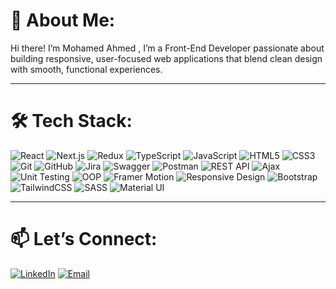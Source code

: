 # 💫 About Me:

 Hi there! I’m Mohamed Ahmed , I’m a Front-End Developer passionate about building responsive, user-focused web applications that blend clean design with smooth, functional experiences.

---

# 🛠️ Tech Stack:
![React](https://img.shields.io/badge/react-%2320232a.svg?style=for-the-badge&logo=react&logoColor=%2361DAFB) 
![Next.js](https://img.shields.io/badge/next.js-%23000000.svg?style=for-the-badge&logo=nextdotjs&logoColor=white) 
![Redux](https://img.shields.io/badge/redux-%23593d88.svg?style=for-the-badge&logo=redux&logoColor=white) 
![TypeScript](https://img.shields.io/badge/typescript-%23007ACC.svg?style=for-the-badge&logo=typescript&logoColor=white) 
![JavaScript](https://img.shields.io/badge/javascript-%23323330.svg?style=for-the-badge&logo=javascript&logoColor=%23F7DF1E) 
![HTML5](https://img.shields.io/badge/html5-%23E34F26.svg?style=for-the-badge&logo=html5&logoColor=white) 
![CSS3](https://img.shields.io/badge/css3-%231572B6.svg?style=for-the-badge&logo=css3&logoColor=white) 
![Git](https://img.shields.io/badge/git-%23F05033.svg?style=for-the-badge&logo=git&logoColor=white) 
![GitHub](https://img.shields.io/badge/github-%23121011.svg?style=for-the-badge&logo=github&logoColor=white) 
![Jira](https://img.shields.io/badge/jira-%230052CC.svg?style=for-the-badge&logo=jira&logoColor=white) 
![Swagger](https://img.shields.io/badge/swagger-%2385EA2D.svg?style=for-the-badge&logo=swagger&logoColor=black) 
![Postman](https://img.shields.io/badge/postman-%23FF6C37.svg?style=for-the-badge&logo=postman&logoColor=white) 
![REST API](https://img.shields.io/badge/REST-02569B?style=for-the-badge&logo=rest&logoColor=white) 
![Ajax](https://img.shields.io/badge/ajax-%230072C6.svg?style=for-the-badge&logo=azure-functions&logoColor=white) 
![Unit Testing](https://img.shields.io/badge/unit%20testing-%23FFCA28.svg?style=for-the-badge&logo=testinglibrary&logoColor=black) 
![OOP](https://img.shields.io/badge/oop-%23323330.svg?style=for-the-badge&logo=java&logoColor=white) 
![Framer Motion](https://img.shields.io/badge/Framer%20Motion-%23005EFF.svg?style=for-the-badge&logo=framer&logoColor=white) 
![Responsive Design](https://img.shields.io/badge/responsive%20design-%2300C7B7.svg?style=for-the-badge&logo=responsive&logoColor=white) 
![Bootstrap](https://img.shields.io/badge/bootstrap-%237952B3.svg?style=for-the-badge&logo=bootstrap&logoColor=white) 
![TailwindCSS](https://img.shields.io/badge/tailwindcss-%2338B2AC.svg?style=for-the-badge&logo=tailwind-css&logoColor=white) 
![SASS](https://img.shields.io/badge/sass-%23CC6699.svg?style=for-the-badge&logo=sass&logoColor=white) 
![Material UI](https://img.shields.io/badge/MUI-%230081CB.svg?style=for-the-badge&logo=mui&logoColor=white) 

---

# 📫 Let’s Connect:
[![LinkedIn](https://img.shields.io/badge/LinkedIn-%230A66C2.svg?&style=for-the-badge&logo=linkedin&logoColor=white)](https://www.linkedin.com/in/mohamed-ahmed40/) 
[![Email](https://img.shields.io/badge/Email-%23D14836.svg?&style=for-the-badge&logo=gmail&logoColor=white)](mailto:mohamedahmedkhalaf68@gmail.com)
